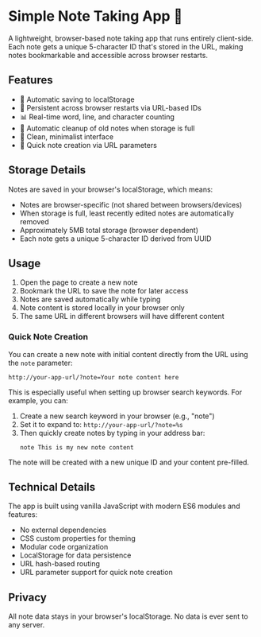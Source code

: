 # Simple Note Taking App 📝

A lightweight, browser-based note taking app that runs entirely client-side. Each note gets a unique 5-character ID that's stored in the URL, making notes bookmarkable and accessible across browser restarts.

## Features

- 🔄 Automatic saving to localStorage
- 🔗 Persistent across browser restarts via URL-based IDs
- 📊 Real-time word, line, and character counting
- 🧹 Automatic cleanup of old notes when storage is full
- 🎨 Clean, minimalist interface
- 🚀 Quick note creation via URL parameters

## Storage Details

Notes are saved in your browser's localStorage, which means:
- Notes are browser-specific (not shared between browsers/devices)
- When storage is full, least recently edited notes are automatically removed
- Approximately 5MB total storage (browser dependent)
- Each note gets a unique 5-character ID derived from UUID

## Usage

1. Open the page to create a new note
2. Bookmark the URL to save the note for later access
3. Notes are saved automatically while typing
4. Note content is stored locally in your browser only
5. The same URL in different browsers will have different content

### Quick Note Creation

You can create a new note with initial content directly from the URL using the `note` parameter:

```
http://your-app-url/?note=Your note content here
```

This is especially useful when setting up browser search keywords. For example, you can:
1. Create a new search keyword in your browser (e.g., "note")
2. Set it to expand to: `http://your-app-url/?note=%s`
3. Then quickly create notes by typing in your address bar:
   ```
   note This is my new note content
   ```

The note will be created with a new unique ID and your content pre-filled.

## Technical Details

The app is built using vanilla JavaScript with modern ES6 modules and features:
- No external dependencies
- CSS custom properties for theming
- Modular code organization
- LocalStorage for data persistence
- URL hash-based routing
- URL parameter support for quick note creation

## Privacy

All note data stays in your browser's localStorage. No data is ever sent to any server. 